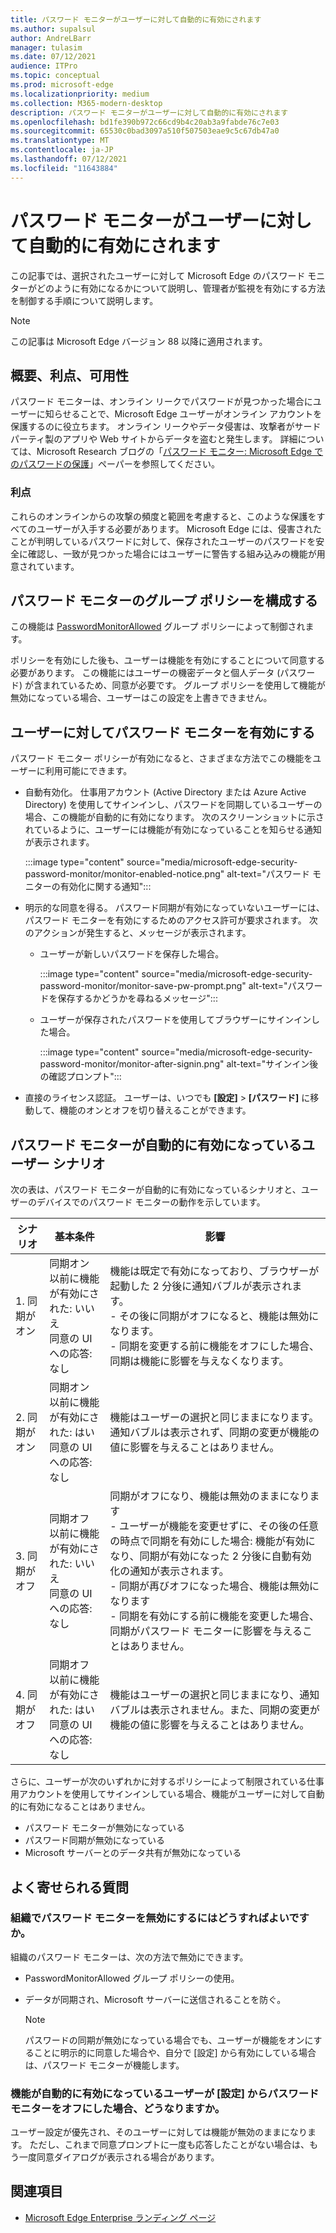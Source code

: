 ```yaml
---
title: パスワード モニターがユーザーに対して自動的に有効にされます
ms.author: supalsul
author: AndreLBarr
manager: tulasim
ms.date: 07/12/2021
audience: ITPro
ms.topic: conceptual
ms.prod: microsoft-edge
ms.localizationpriority: medium
ms.collection: M365-modern-desktop
description: パスワード モニターがユーザーに対して自動的に有効にされます
ms.openlocfilehash: bd1fe390b972c66cd9b4c20ab3a9fabde76c7e03
ms.sourcegitcommit: 65530c0bad3097a510f507503eae9c5c67db47a0
ms.translationtype: MT
ms.contentlocale: ja-JP
ms.lasthandoff: 07/12/2021
ms.locfileid: "11643884"
---
```

# <a name="password-monitor-auto-enabled-for-users"></a>パスワード モニターがユーザーに対して自動的に有効にされます

この記事では、選択されたユーザーに対して Microsoft Edge のパスワード モニターがどのように有効になるかについて説明し、管理者が監視を有効にする方法を制御する手順について説明します。

> [!NOTE]
> この記事は Microsoft Edge バージョン 88 以降に適用されます。

## <a name="introduction-benefits-and-availability"></a>概要、利点、可用性

パスワード モニターは、オンライン リークでパスワードが見つかった場合にユーザーに知らせることで、Microsoft Edge ユーザーがオンライン アカウントを保護するのに役立ちます。 オンライン リークやデータ侵害は、攻撃者がサード パーティ製のアプリや Web サイトからデータを盗むと発生します。 詳細については、Microsoft Research ブログの「[パスワード モニター: Microsoft Edge でのパスワードの保護](https://www.microsoft.com/research/blog/password-monitor-safeguarding-passwords-in-microsoft-edge/)」ペーパーを参照してください。

### <a name="benefits"></a>利点

これらのオンラインからの攻撃の頻度と範囲を考慮すると、このような保護をすべてのユーザーが入手する必要があります。 Microsoft Edge には、侵害されたことが判明しているパスワードに対して、保存されたユーザーのパスワードを安全に確認し、一致が見つかった場合にはユーザーに警告する組み込みの機能が用意されています。  

## <a name="configure-group-policy-for-password-monitor"></a>パスワード モニターのグループ ポリシーを構成する

この機能は [PasswordMonitorAllowed](./microsoft-edge-policies.md#passwordmonitorallowed) グループ ポリシーによって制御されます。

ポリシーを有効にした後も、ユーザーは機能を有効にすることについて同意する必要があります。 この機能にはユーザーの機密データと個人データ (パスワード) が含まれているため、同意が必要です。 グループ ポリシーを使用して機能が無効になっている場合、ユーザーはこの設定を上書きできません。  

## <a name="enabling-password-monitor-for-users"></a>ユーザーに対してパスワード モニターを有効にする

パスワード モニター ポリシーが有効になると、さまざまな方法でこの機能をユーザーに利用可能にできます。

- 自動有効化。 仕事用アカウント (Active Directory または Azure Active Directory) を使用してサインインし、パスワードを同期しているユーザーの場合、この機能が自動的に有効になります。 次のスクリーンショットに示されているように、ユーザーには機能が有効になっていることを知らせる通知が表示されます。

  :::image type="content" source="media/microsoft-edge-security-password-monitor/monitor-enabled-notice.png" alt-text="パスワード モニターの有効化に関する通知":::

-  明示的な同意を得る。 パスワード同期が有効になっていないユーザーには、パスワード モニターを有効にするためのアクセス許可が要求されます。 次のアクションが発生すると、メッセージが表示されます。
   - ユーザーが新しいパスワードを保存した場合。
 
     :::image type="content" source="media/microsoft-edge-security-password-monitor/monitor-save-pw-prompt.png" alt-text="パスワードを保存するかどうかを尋ねるメッセージ":::

   - ユーザーが保存されたパスワードを使用してブラウザーにサインインした場合。
  
     :::image type="content" source="media/microsoft-edge-security-password-monitor/monitor-after-signin.png" alt-text="サインイン後の確認プロンプト":::
   
- 直接のライセンス認証。 ユーザーは、いつでも **[設定]** > **[パスワード]** に移動して、機能のオンとオフを切り替えることができます。

## <a name="user-scenarios-with-password-monitor-auto-enabled"></a>パスワード モニターが自動的に有効になっているユーザー シナリオ

次の表は、パスワード モニターが自動的に有効になっているシナリオと、ユーザーのデバイスでのパスワード モニターの動作を示しています。

| シナリオ | 基本条件 | 影響 |
|--|--|--|
| 1. 同期がオン | 同期オン<br>以前に機能が有効にされた: いいえ<br>同意の UI への応答: なし | 機能は既定で有効になっており、ブラウザーが起動した 2 分後に通知バブルが表示されます。<br>- その後に同期がオフになると、機能は無効になります。<br>- 同期を変更する前に機能をオフにした場合、同期は機能に影響を与えなくなります。   |
| 2. 同期がオン | 同期オン<br>以前に機能が有効にされた: はい<br>同意の UI への応答: なし | 機能はユーザーの選択と同じままになります。  通知バブルは表示されず、同期の変更が機能の値に影響を与えることはありません。|
| 3. 同期がオフ | 同期オフ<br>以前に機能が有効にされた: いいえ<br>同意の UI への応答: なし | 同期がオフになり、機能は無効のままになります<br>- ユーザーが機能を変更せずに、その後の任意の時点で同期を有効にした場合: 機能が有効になり、同期が有効になった 2 分後に自動有効化の通知が表示されます。 <br> - 同期が再びオフになった場合、機能は無効になります <br>- 同期を有効にする前に機能を変更した場合、同期がパスワード モニターに影響を与えることはありません。  |  
| 4. 同期がオフ | 同期オフ<br>以前に機能が有効にされた: はい<br>同意の UI への応答: なし | 機能はユーザーの選択と同じままになり、通知バブルは表示されません。また、同期の変更が機能の値に影響を与えることはありません。  |

さらに、ユーザーが次のいずれかに対するポリシーによって制限されている仕事用アカウントを使用してサインインしている場合、機能がユーザーに対して自動的に有効になることはありません。

- パスワード モニターが無効になっている  
- パスワード同期が無効になっている
- Microsoft サーバーとのデータ共有が無効になっている

## <a name="frequently-asked-questions"></a>よく寄せられる質問

### <a name="how-can-password-monitor-be-disabled-for-my-organization"></a>組織でパスワード モニターを無効にするにはどうすればよいですか。

組織のパスワード モニターは、次の方法で無効にできます。
- PasswordMonitorAllowed グループ ポリシーの使用。
- データが同期され、Microsoft サーバーに送信されることを防ぐ。

  > [!NOTE]
  > パスワードの同期が無効になっている場合でも、ユーザーが機能をオンにすることに明示的に同意した場合や、自分で [設定] から有効にしている場合は、パスワード モニターが機能します。

### <a name="what-happens-if-a-user-for-whom-the-feature-has-been-auto-enabled-turns-password-monitor-off-via-settings"></a>機能が自動的に有効になっているユーザーが [設定] からパスワード モニターをオフにした場合、どうなりますか。

ユーザー設定が優先され、そのユーザーに対しては機能が無効のままになります。 ただし、これまで同意プロンプトに一度も応答したことがない場合は、もう一度同意ダイアログが表示される場合があります。

## <a name="see-also"></a>関連項目

- [Microsoft Edge Enterprise ランディング ページ](https://aka.ms/EdgeEnterprise)